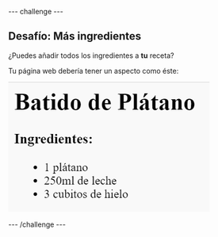 --- challenge ---

## Desafío: Más ingredientes

¿Puedes añadir todos los ingredientes a **tu** receta?

Tu página web debería tener un aspecto como éste:

![screenshot](images/recipe-more-ingredients.png)

--- /challenge ---